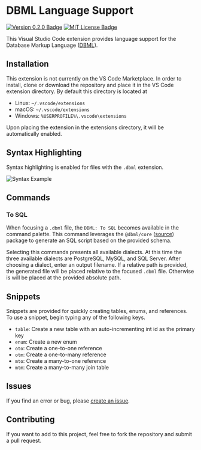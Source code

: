 # DBML Language Support

[![Version 0.2.0 Badge][version-badge]][changelog] [![MIT License Badge][license-badge]][license]

This Visual Studio Code extension provides language support for the Database Markup Language ([DBML](https://dbml.org)).

## Installation

This extension is not currently on the VS Code Marketplace. In order to install, clone or download the repository and place it in the VS Code extension directory. By default this directory is located at

- Linux: `~/.vscode/extensions`
- macOS: `~/.vscode/extensions`
- Windows: `%USERPROFILE%\.vscode\extensions`

Upon placing the extension in the extensions directory, it will be automatically enabled.

## Syntax Highlighting

Syntax highlighting is enabled for files with the `.dbml` extension.

![Syntax Example](https://raw.githubusercontent.com/mattmeyers/vscode-dbml/master/images/dbml_syntax_example.png)

## Commands

### To SQL

When focusing a `.dbml` file, the `DBML: To SQL` becomes available in the command palette. This command leverages the `@dbml/core` ([source](https://github.com/holistics/dbml/tree/master/packages/dbml-core)) package to generate an SQL script based on the provided schema.

Selecting this commands presents all available dialects. At this time the three available dialects are PostgreSQL, MySQL, and SQL Server. After choosing a dialect, enter an output filename. If a relative path is provided, the generated file will be placed relative to the focused `.dbml` file. Otherwise is will be placed at the provided absolute path.

## Snippets

Snippets are provided for quickly creating tables, enums, and references. To use a snippet, begin typing any of the following keys.

- `table`: Create a new table with an auto-incrementing int id as the primary key
- `enum`: Create a new enum
- `oto`: Create a one-to-one reference
- `otm`: Create a one-to-many reference
- `mto`: Create a many-to-one reference
- `mtm`: Create a many-to-many join table

## Issues

If you find an error or bug, please [create an issue](https://github.com/mattmeyers/vscode-dbml/issues/new).

## Contributing

If you want to add to this project, feel free to fork the repository and submit a pull request.

[changelog]: ./CHANGELOG.md
[license]: ./LICENSE
[version-badge]: https://img.shields.io/badge/version-0.2.0-blue.svg
[license-badge]: https://img.shields.io/badge/license-MIT-blue.svg
